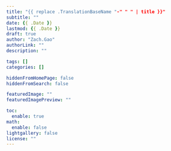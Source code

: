 ```yaml
---
title: "{{ replace .TranslationBaseName "-" " " | title }}"
subtitle: ""
date: {{ .Date }}
lastmod: {{ .Date }}
draft: true
author: "Zach.Gao"
authorLink: ""
description: ""

tags: []
categories: []

hiddenFromHomePage: false
hiddenFromSearch: false

featuredImage: ""
featuredImagePreview: ""

toc:
  enable: true
math:
  enable: false
lightgallery: false
license: ""
---
```


<!--more-->
